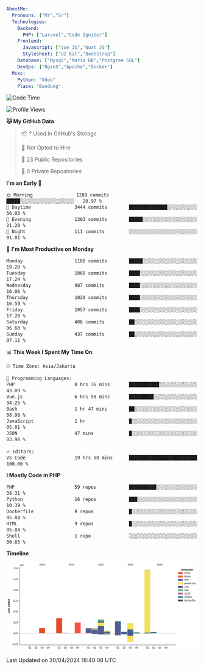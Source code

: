 ```yaml
AboutMe:
  Pronouns: ["Mr","Sr"]
  Technologies:
    Backend:
      PHP: ["Laravel","Code Igniter"]
    Frontend:
      Javascript: ["Vue JS","Nuxt JS"]
      Stylesheet: ["UI Kit","Bootstrap"]
    Database: ["Mysql","Maria DB","Postgree SQL"]
    DevOps: ["NginX","Apache","Docker"]
  Misc:
    Python: "Odoo"
    Place: "Bandung"
```

<!--START_SECTION:waka-->
![Code Time](http://img.shields.io/badge/Code%20Time-1%2C373%20hrs%2048%20mins-blue)

![Profile Views](http://img.shields.io/badge/Profile%20Views-0-blue)

**🐱 My GitHub Data** 

> 📦 ? Used in GitHub's Storage 
 > 
> 🚫 Not Opted to Hire
 > 
> 📜 23 Public Repositories 
 > 
> 🔑 0 Private Repositories 
 > 
**I'm an Early 🐤** 

```text
🌞 Morning                1289 commits        █████░░░░░░░░░░░░░░░░░░░░   20.97 % 
🌆 Daytime                3444 commits        ██████████████░░░░░░░░░░░   56.03 % 
🌃 Evening                1303 commits        █████░░░░░░░░░░░░░░░░░░░░   21.20 % 
🌙 Night                  111 commits         ░░░░░░░░░░░░░░░░░░░░░░░░░   01.81 % 
```
📅 **I'm Most Productive on Monday** 

```text
Monday                   1180 commits        █████░░░░░░░░░░░░░░░░░░░░   19.20 % 
Tuesday                  1060 commits        ████░░░░░░░░░░░░░░░░░░░░░   17.24 % 
Wednesday                987 commits         ████░░░░░░░░░░░░░░░░░░░░░   16.06 % 
Thursday                 1020 commits        ████░░░░░░░░░░░░░░░░░░░░░   16.59 % 
Friday                   1057 commits        ████░░░░░░░░░░░░░░░░░░░░░   17.20 % 
Saturday                 406 commits         ██░░░░░░░░░░░░░░░░░░░░░░░   06.60 % 
Sunday                   437 commits         ██░░░░░░░░░░░░░░░░░░░░░░░   07.11 % 
```


📊 **This Week I Spent My Time On** 

```text
🕑︎ Time Zone: Asia/Jakarta

💬 Programming Languages: 
PHP                      8 hrs 36 mins       ███████████░░░░░░░░░░░░░░   43.09 % 
Vue.js                   6 hrs 50 mins       █████████░░░░░░░░░░░░░░░░   34.25 % 
Bash                     1 hr 47 mins        ██░░░░░░░░░░░░░░░░░░░░░░░   08.98 % 
JavaScript               1 hr                █░░░░░░░░░░░░░░░░░░░░░░░░   05.01 % 
JSON                     47 mins             █░░░░░░░░░░░░░░░░░░░░░░░░   03.98 % 

🔥 Editors: 
VS Code                  19 hrs 58 mins      █████████████████████████   100.00 % 
```

**I Mostly Code in PHP** 

```text
PHP                      59 repos            ██████████░░░░░░░░░░░░░░░   38.31 % 
Python                   16 repos            ███░░░░░░░░░░░░░░░░░░░░░░   10.39 % 
Dockerfile               9 repos             █░░░░░░░░░░░░░░░░░░░░░░░░   05.84 % 
HTML                     9 repos             █░░░░░░░░░░░░░░░░░░░░░░░░   05.84 % 
Shell                    1 repo              ░░░░░░░░░░░░░░░░░░░░░░░░░   00.65 % 
```



**Timeline**

![Lines of Code chart](https://raw.githubusercontent.com/vheins/vheins/main/assets/bar_graph.png)


 Last Updated on 30/04/2024 18:40:08 UTC
<!--END_SECTION:waka-->
